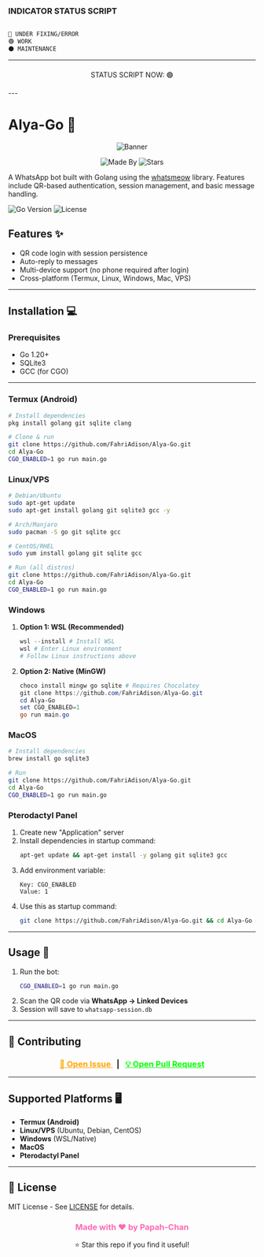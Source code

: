 ### **INDICATOR STATUS SCRIPT**
```bash

🔴 UNDER FIXING/ERROR
🟢 WORK
⚫ MAINTENANCE

```

---
<div align="center" style="margin-top: 20px;">
  <p>
    STATUS SCRIPT NOW: 🟢
  </p>
  </div>
---

# Alya-Go 🤖

<div align="center">
  <img src="https://encrypted-tbn0.gstatic.com/images?q=tbn:ANd9GcTmLTDVt8C5Bpe7atTmZJpl3AiOUGQbBArv-FL8wnx72BauhhDnAQqNX30z&s=10" alt="Banner">
  <br>
  
  ![Made By](https://img.shields.io/badge/Made_By-Papah--Chan-blueviolet)
  ![Stars](https://img.shields.io/badge/Don't_Forget_To-⭐_Give_Stars!-yellow)

</div>

A WhatsApp bot built with Golang using the [whatsmeow](https://github.com/tulir/whatsmeow) library. Features include QR-based authentication, session management, and basic message handling.

![Go Version](https://img.shields.io/badge/Go-1.20%2B-blue)
![License](https://img.shields.io/badge/License-MIT-green)

## Features ✨
- QR code login with session persistence
- Auto-reply to messages
- Multi-device support (no phone required after login)
- Cross-platform (Termux, Linux, Windows, Mac, VPS)

---

## Installation 💻

### **Prerequisites**
- Go 1.20+
- SQLite3
- GCC (for CGO)

---

### **Termux (Android)**
```bash
# Install dependencies
pkg install golang git sqlite clang

# Clone & run
git clone https://github.com/FahriAdison/Alya-Go.git
cd Alya-Go
CGO_ENABLED=1 go run main.go
```

### **Linux/VPS**
```bash
# Debian/Ubuntu
sudo apt-get update
sudo apt-get install golang git sqlite3 gcc -y

# Arch/Manjaro
sudo pacman -S go git sqlite gcc

# CentOS/RHEL
sudo yum install golang git sqlite gcc

# Run (all distros)
git clone https://github.com/FahriAdison/Alya-Go.git
cd Alya-Go
CGO_ENABLED=1 go run main.go
```

### **Windows**
1. **Option 1: WSL (Recommended)**
   ```powershell
   wsl --install # Install WSL
   wsl # Enter Linux environment
   # Follow Linux instructions above
   ```

2. **Option 2: Native (MinGW)**
   ```powershell
   choco install mingw go sqlite # Requires Chocolatey
   git clone https://github.com/FahriAdison/Alya-Go.git
   cd Alya-Go
   set CGO_ENABLED=1
   go run main.go
   ```

### **MacOS**
```bash
# Install dependencies
brew install go sqlite3

# Run
git clone https://github.com/FahriAdison/Alya-Go.git
cd Alya-Go
CGO_ENABLED=1 go run main.go
```

### **Pterodactyl Panel**
1. Create new "Application" server
2. Install dependencies in startup command:
   ```bash
   apt-get update && apt-get install -y golang git sqlite3 gcc
   ```
3. Add environment variable:
   ```
   Key: CGO_ENABLED
   Value: 1
   ```
4. Use this as startup command:
   ```bash
   git clone https://github.com/FahriAdison/Alya-Go.git && cd Alya-Go && go run main.go
   ```

---

## Usage 🚀
1. Run the bot:
   ```bash
   CGO_ENABLED=1 go run main.go
   ```
2. Scan the QR code via **WhatsApp → Linked Devices**
3. Session will save to `whatsapp-session.db`

---

## 🤝 Contributing

<div align="center">
  <h3>
    <a href="https://github.com/FahriAdison/Alya-Go/issues/new/choose" style="color: #FFA500;">
      🚨 Open Issue
    </a>
    &nbsp;&nbsp;|&nbsp;&nbsp;
    <a href="https://github.com/FahriAdison/Alya-Go/compare" style="color: #00FF00;">
      💡 Open Pull Request
    </a>
  </h3>
</div>

---

## Supported Platforms 🖥️
- **Termux (Android)**
- **Linux/VPS** (Ubuntu, Debian, CentOS)
- **Windows** (WSL/Native)
- **MacOS**
- **Pterodactyl Panel**

---

## 📜 License
MIT License - See [LICENSE](LICENSE) for details.

<div align="center" style="margin-top: 20px;">
  <h3 style="color: #FF69B4;">
    Made with ❤️ by Papah-Chan
  </h3>
  <p>
    ⭐ Star this repo if you find it useful!
  </p>
</div>
